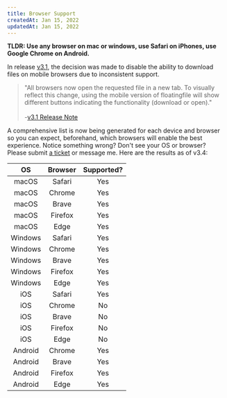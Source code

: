 ```yaml
---
title: Browser Support
createdAt: Jan 15, 2022
updatedAt: Jan 15, 2022
---
```


**TLDR: Use any browser on mac or windows, use Safari on iPhones, use Google Chrome on Android.**

In release [v3.1](/changelog#v3.1), the decision was made to disable the ability to download files on mobile browsers due to inconsistent support.

> "All browsers now open the requested file in a new tab. To visually reflect this change, using the mobile version of floatingfile will show different buttons indicating the functionality (download or open)."<br><br> -[v3.1 Release Note](/changelog#v3.1)

A comprehensive list is now being generated for each device and browser so you can expect, beforehand, which browsers will enable the best experience. Notice something wrong? Don't see your OS or browser? Please submit [a ticket](https://github.com/garethlau/floatingfile/issues) or message me.
Here are the results as of v3.4:

|   OS    | Browser | Supported? |
| :-----: | :-----: | :--------: |
|  macOS  | Safari  |    Yes     |
|  macOS  | Chrome  |    Yes     |
|  macOS  |  Brave  |    Yes     |
|  macOS  | Firefox |    Yes     |
|  macOS  |  Edge   |    Yes     |
| Windows | Safari  |    Yes     |
| Windows | Chrome  |    Yes     |
| Windows |  Brave  |    Yes     |
| Windows | Firefox |    Yes     |
| Windows |  Edge   |    Yes     |
|   iOS   | Safari  |    Yes     |
|   iOS   | Chrome  |     No     |
|   iOS   |  Brave  |     No     |
|   iOS   | Firefox |     No     |
|   iOS   |  Edge   |     No     |
| Android | Chrome  |    Yes     |
| Android |  Brave  |    Yes     |
| Android | Firefox |    Yes     |
| Android |  Edge   |    Yes     |

